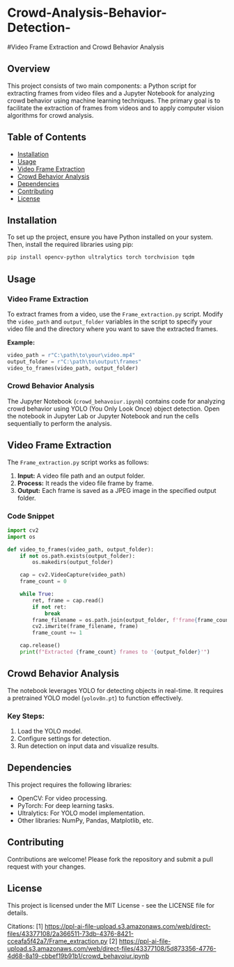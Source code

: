 # Crowd-Analysis-Behavior-Detection-
 #Video Frame Extraction and Crowd Behavior Analysis

## Overview
This project consists of two main components: a Python script for extracting frames from video files and a Jupyter Notebook for analyzing crowd behavior using machine learning techniques. The primary goal is to facilitate the extraction of frames from videos and to apply computer vision algorithms for crowd analysis.

## Table of Contents
- [Installation](#installation)
- [Usage](#usage)
- [Video Frame Extraction](#video-frame-extraction)
- [Crowd Behavior Analysis](#crowd-behavior-analysis)
- [Dependencies](#dependencies)
- [Contributing](#contributing)
- [License](#license)

## Installation
To set up the project, ensure you have Python installed on your system. Then, install the required libraries using pip:

```bash
pip install opencv-python ultralytics torch torchvision tqdm
```

## Usage

### Video Frame Extraction
To extract frames from a video, use the `Frame_extraction.py` script. Modify the `video_path` and `output_folder` variables in the script to specify your video file and the directory where you want to save the extracted frames.

**Example:**
```python
video_path = r"C:\path\to\your\video.mp4"
output_folder = r"C:\path\to\output\frames"
video_to_frames(video_path, output_folder)
```

### Crowd Behavior Analysis
The Jupyter Notebook (`crowd_behavoiur.ipynb`) contains code for analyzing crowd behavior using YOLO (You Only Look Once) object detection. Open the notebook in Jupyter Lab or Jupyter Notebook and run the cells sequentially to perform the analysis.

## Video Frame Extraction
The `Frame_extraction.py` script works as follows:
1. **Input:** A video file path and an output folder.
2. **Process:** It reads the video file frame by frame.
3. **Output:** Each frame is saved as a JPEG image in the specified output folder.

### Code Snippet
```python
import cv2
import os

def video_to_frames(video_path, output_folder):
    if not os.path.exists(output_folder):
        os.makedirs(output_folder)

    cap = cv2.VideoCapture(video_path)
    frame_count = 0

    while True:
        ret, frame = cap.read()
        if not ret:
            break
        frame_filename = os.path.join(output_folder, f'frame{frame_count:04d}.jpg')
        cv2.imwrite(frame_filename, frame)
        frame_count += 1

    cap.release()
    print(f"Extracted {frame_count} frames to '{output_folder}'")
```

## Crowd Behavior Analysis
The notebook leverages YOLO for detecting objects in real-time. It requires a pretrained YOLO model (`yolov8n.pt`) to function effectively.

### Key Steps:
1. Load the YOLO model.
2. Configure settings for detection.
3. Run detection on input data and visualize results.

## Dependencies
This project requires the following libraries:
- OpenCV: For video processing.
- PyTorch: For deep learning tasks.
- Ultralytics: For YOLO model implementation.
- Other libraries: NumPy, Pandas, Matplotlib, etc.

## Contributing
Contributions are welcome! Please fork the repository and submit a pull request with your changes.

## License
This project is licensed under the MIT License - see the LICENSE file for details.

Citations:
[1] https://ppl-ai-file-upload.s3.amazonaws.com/web/direct-files/43377108/2a366511-73db-4376-8421-cceafa5f42a7/Frame_extraction.py
[2] https://ppl-ai-file-upload.s3.amazonaws.com/web/direct-files/43377108/5d873356-4776-4d68-8a19-cbbef19b91b1/crowd_behavoiur.ipynb

